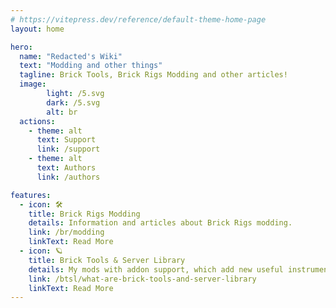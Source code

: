 ```yaml
---
# https://vitepress.dev/reference/default-theme-home-page
layout: home

hero:
  name: "Redacted's Wiki"
  text: "Modding and other things"
  tagline: Brick Tools, Brick Rigs Modding and other articles!
  image:
        light: /5.svg
        dark: /5.svg
        alt: br
  actions:
    - theme: alt
      text: Support
      link: /support
    - theme: alt
      text: Authors
      link: /authors

features:
  - icon: 🛠️
    title: Brick Rigs Modding
    details: Information and articles about Brick Rigs modding.
    link: /br/modding
    linkText: Read More
  - icon: 🪐
    title: Brick Tools & Server Library
    details: My mods with addon support, which add new useful instruments in the game.
    link: /btsl/what-are-brick-tools-and-server-library
    linkText: Read More
---
```

